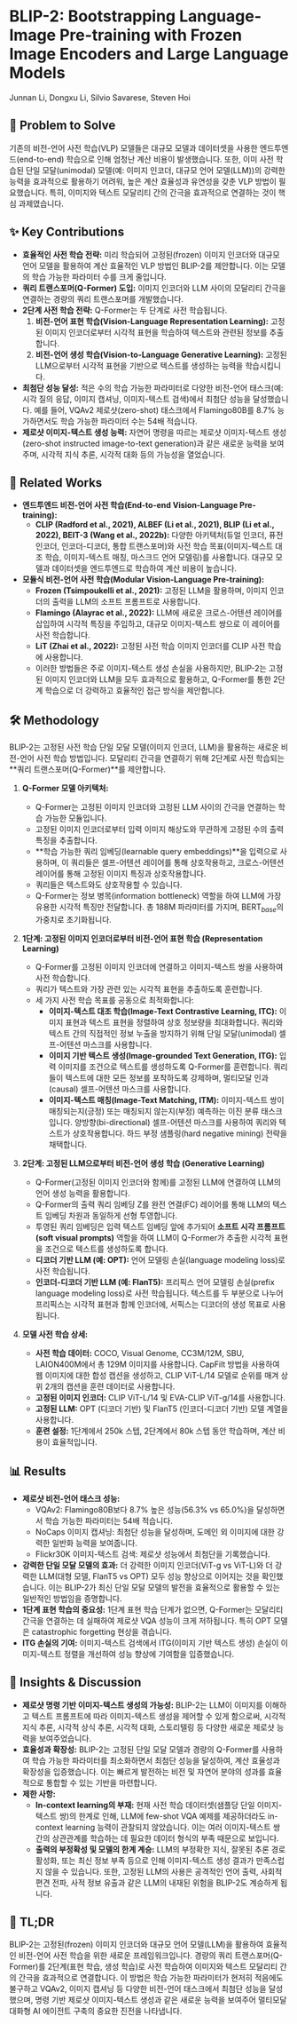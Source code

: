# BLIP-2: Bootstrapping Language-Image Pre-training with Frozen Image Encoders and Large Language Models

Junnan Li, Dongxu Li, Silvio Savarese, Steven Hoi

## 🧩 Problem to Solve

기존의 비전-언어 사전 학습(VLP) 모델들은 대규모 모델과 데이터셋을 사용한 엔드투엔드(end-to-end) 학습으로 인해 엄청난 계산 비용이 발생했습니다. 또한, 이미 사전 학습된 단일 모달(unimodal) 모델(예: 이미지 인코더, 대규모 언어 모델(LLM))의 강력한 능력을 효과적으로 활용하기 어려워, 높은 계산 효율성과 유연성을 갖춘 VLP 방법이 필요했습니다. 특히, 이미지와 텍스트 모달리티 간의 간극을 효과적으로 연결하는 것이 핵심 과제였습니다.

## ✨ Key Contributions

- **효율적인 사전 학습 전략:** 미리 학습되어 고정된(frozen) 이미지 인코더와 대규모 언어 모델을 활용하여 계산 효율적인 VLP 방법인 BLIP-2를 제안합니다. 이는 모델의 학습 가능한 파라미터 수를 크게 줄입니다.
- **쿼리 트랜스포머(Q-Former) 도입:** 이미지 인코더와 LLM 사이의 모달리티 간극을 연결하는 경량의 쿼리 트랜스포머를 개발했습니다.
- **2단계 사전 학습 전략:** Q-Former는 두 단계로 사전 학습됩니다.
  1. **비전-언어 표현 학습(Vision-Language Representation Learning):** 고정된 이미지 인코더로부터 시각적 표현을 학습하여 텍스트와 관련된 정보를 추출합니다.
  2. **비전-언어 생성 학습(Vision-to-Language Generative Learning):** 고정된 LLM으로부터 시각적 표현을 기반으로 텍스트를 생성하는 능력을 학습시킵니다.
- **최첨단 성능 달성:** 적은 수의 학습 가능한 파라미터로 다양한 비전-언어 태스크(예: 시각 질의 응답, 이미지 캡셔닝, 이미지-텍스트 검색)에서 최첨단 성능을 달성했습니다. 예를 들어, VQAv2 제로샷(zero-shot) 태스크에서 Flamingo80B를 $8.7\%$ 능가하면서도 학습 가능한 파라미터 수는 $54$배 적습니다.
- **제로샷 이미지-텍스트 생성 능력:** 자연어 명령을 따르는 제로샷 이미지-텍스트 생성(zero-shot instructed image-to-text generation)과 같은 새로운 능력을 보여주며, 시각적 지식 추론, 시각적 대화 등의 가능성을 열었습니다.

## 📎 Related Works

- **엔드투엔드 비전-언어 사전 학습(End-to-end Vision-Language Pre-training):**
  - **CLIP (Radford et al., 2021), ALBEF (Li et al., 2021), BLIP (Li et al., 2022), BEIT-3 (Wang et al., 2022b):** 다양한 아키텍처(듀얼 인코더, 퓨전 인코더, 인코더-디코더, 통합 트랜스포머)와 사전 학습 목표(이미지-텍스트 대조 학습, 이미지-텍스트 매칭, 마스크드 언어 모델링)를 사용합니다. 대규모 모델과 데이터셋을 엔드투엔드로 학습하여 계산 비용이 높습니다.
- **모듈식 비전-언어 사전 학습(Modular Vision-Language Pre-training):**
  - **Frozen (Tsimpoukelli et al., 2021):** 고정된 LLM을 활용하며, 이미지 인코더의 출력을 LLM의 소프트 프롬프트로 사용합니다.
  - **Flamingo (Alayrac et al., 2022):** LLM에 새로운 크로스-어텐션 레이어를 삽입하여 시각적 특징을 주입하고, 대규모 이미지-텍스트 쌍으로 이 레이어를 사전 학습합니다.
  - **LiT (Zhai et al., 2022):** 고정된 사전 학습 이미지 인코더를 CLIP 사전 학습에 사용합니다.
  - 이러한 방법들은 주로 이미지-텍스트 생성 손실을 사용하지만, BLIP-2는 고정된 이미지 인코더와 LLM을 모두 효과적으로 활용하고, Q-Former를 통한 2단계 학습으로 더 강력하고 효율적인 접근 방식을 제안합니다.

## 🛠️ Methodology

BLIP-2는 고정된 사전 학습 단일 모달 모델(이미지 인코더, LLM)을 활용하는 새로운 비전-언어 사전 학습 방법입니다. 모달리티 간극을 연결하기 위해 2단계로 사전 학습되는 **쿼리 트랜스포머(Q-Former)**를 제안합니다.

1. **Q-Former 모델 아키텍처:**

   - Q-Former는 고정된 이미지 인코더와 고정된 LLM 사이의 간극을 연결하는 학습 가능한 모듈입니다.
   - 고정된 이미지 인코더로부터 입력 이미지 해상도와 무관하게 고정된 수의 출력 특징을 추출합니다.
   - **학습 가능한 쿼리 임베딩(learnable query embeddings)**을 입력으로 사용하며, 이 쿼리들은 셀프-어텐션 레이어를 통해 상호작용하고, 크로스-어텐션 레이어를 통해 고정된 이미지 특징과 상호작용합니다.
   - 쿼리들은 텍스트와도 상호작용할 수 있습니다.
   - Q-Former는 정보 병목(information bottleneck) 역할을 하여 LLM에 가장 유용한 시각적 특징만 전달합니다. 총 188M 파라미터를 가지며, BERT$_{base}$의 가중치로 초기화됩니다.

2. **1단계: 고정된 이미지 인코더로부터 비전-언어 표현 학습 (Representation Learning)**

   - Q-Former를 고정된 이미지 인코더에 연결하고 이미지-텍스트 쌍을 사용하여 사전 학습합니다.
   - 쿼리가 텍스트와 가장 관련 있는 시각적 표현을 추출하도록 훈련합니다.
   - 세 가지 사전 학습 목표를 공동으로 최적화합니다:
     - **이미지-텍스트 대조 학습(Image-Text Contrastive Learning, ITC):** 이미지 표현과 텍스트 표현을 정렬하여 상호 정보량을 최대화합니다. 쿼리와 텍스트 간의 직접적인 정보 누출을 방지하기 위해 단일 모달(unimodal) 셀프-어텐션 마스크를 사용합니다.
     - **이미지 기반 텍스트 생성(Image-grounded Text Generation, ITG):** 입력 이미지를 조건으로 텍스트를 생성하도록 Q-Former를 훈련합니다. 쿼리들이 텍스트에 대한 모든 정보를 포착하도록 강제하며, 멀티모달 인과(causal) 셀프-어텐션 마스크를 사용합니다.
     - **이미지-텍스트 매칭(Image-Text Matching, ITM):** 이미지-텍스트 쌍이 매칭되는지(긍정) 또는 매칭되지 않는지(부정) 예측하는 이진 분류 태스크입니다. 양방향(bi-directional) 셀프-어텐션 마스크를 사용하여 쿼리와 텍스트가 상호작용합니다. 하드 부정 샘플링(hard negative mining) 전략을 채택합니다.

3. **2단계: 고정된 LLM으로부터 비전-언어 생성 학습 (Generative Learning)**

   - Q-Former(고정된 이미지 인코더와 함께)를 고정된 LLM에 연결하여 LLM의 언어 생성 능력을 활용합니다.
   - Q-Former의 출력 쿼리 임베딩 Z를 완전 연결(FC) 레이어를 통해 LLM의 텍스트 임베딩 차원과 동일하게 선형 투영합니다.
   - 투영된 쿼리 임베딩은 입력 텍스트 임베딩 앞에 추가되어 **소프트 시각 프롬프트(soft visual prompts)** 역할을 하여 LLM이 Q-Former가 추출한 시각적 표현을 조건으로 텍스트를 생성하도록 합니다.
   - **디코더 기반 LLM (예: OPT):** 언어 모델링 손실(language modeling loss)로 사전 학습됩니다.
   - **인코더-디코더 기반 LLM (예: FlanT5):** 프리픽스 언어 모델링 손실(prefix language modeling loss)로 사전 학습됩니다. 텍스트를 두 부분으로 나누어 프리픽스는 시각적 표현과 함께 인코더에, 서픽스는 디코더의 생성 목표로 사용됩니다.

4. **모델 사전 학습 상세:**
   - **사전 학습 데이터:** COCO, Visual Genome, CC3M/12M, SBU, LAION400M에서 총 129M 이미지를 사용합니다. CapFilt 방법을 사용하여 웹 이미지에 대한 합성 캡션을 생성하고, CLIP ViT-L/14 모델로 순위를 매겨 상위 2개의 캡션을 훈련 데이터로 사용합니다.
   - **고정된 이미지 인코더:** CLIP ViT-L/14 및 EVA-CLIP ViT-g/14를 사용합니다.
   - **고정된 LLM:** OPT (디코더 기반) 및 FlanT5 (인코더-디코더 기반) 모델 계열을 사용합니다.
   - **훈련 설정:** 1단계에서 250k 스텝, 2단계에서 80k 스텝 동안 학습하며, 계산 비용이 효율적입니다.

## 📊 Results

- **제로샷 비전-언어 태스크 성능:**
  - VQAv2: Flamingo80B보다 $8.7\%$ 높은 성능(56.3% vs 65.0%)을 달성하면서 학습 가능한 파라미터는 $54$배 적습니다.
  - NoCaps 이미지 캡셔닝: 최첨단 성능을 달성하며, 도메인 외 이미지에 대한 강력한 일반화 능력을 보여줍니다.
  - Flickr30K 이미지-텍스트 검색: 제로샷 성능에서 최첨단을 기록했습니다.
- **강력한 단일 모달 모델의 효과:** 더 강력한 이미지 인코더(ViT-g vs ViT-L)와 더 강력한 LLM(대형 모델, FlanT5 vs OPT) 모두 성능 향상으로 이어지는 것을 확인했습니다. 이는 BLIP-2가 최신 단일 모달 모델의 발전을 효율적으로 활용할 수 있는 일반적인 방법임을 증명합니다.
- **1단계 표현 학습의 중요성:** 1단계 표현 학습 단계가 없으면, Q-Former는 모달리티 간극을 연결하는 데 실패하여 제로샷 VQA 성능이 크게 저하됩니다. 특히 OPT 모델은 catastrophic forgetting 현상을 겪습니다.
- **ITG 손실의 기여:** 이미지-텍스트 검색에서 ITG(이미지 기반 텍스트 생성) 손실이 이미지-텍스트 정렬을 개선하여 성능 향상에 기여함을 입증했습니다.

## 🧠 Insights & Discussion

- **제로샷 명령 기반 이미지-텍스트 생성의 가능성:** BLIP-2는 LLM이 이미지를 이해하고 텍스트 프롬프트에 따라 이미지-텍스트 생성을 제어할 수 있게 함으로써, 시각적 지식 추론, 시각적 상식 추론, 시각적 대화, 스토리텔링 등 다양한 새로운 제로샷 능력을 보여주었습니다.
- **효율성과 확장성:** BLIP-2는 고정된 단일 모달 모델과 경량의 Q-Former를 사용하여 학습 가능한 파라미터를 최소화하면서 최첨단 성능을 달성하여, 계산 효율성과 확장성을 입증했습니다. 이는 빠르게 발전하는 비전 및 자연어 분야의 성과를 효율적으로 통합할 수 있는 기반을 마련합니다.
- **제한 사항:**
  - **In-context learning의 부재:** 현재 사전 학습 데이터셋(샘플당 단일 이미지-텍스트 쌍)의 한계로 인해, LLM에 few-shot VQA 예제를 제공하더라도 in-context learning 능력이 관찰되지 않았습니다. 이는 여러 이미지-텍스트 쌍 간의 상관관계를 학습하는 데 필요한 데이터 형식의 부족 때문으로 보입니다.
  - **출력의 부정확성 및 모델의 한계 계승:** LLM의 부정확한 지식, 잘못된 추론 경로 활성화, 또는 최신 정보 부족 등으로 인해 이미지-텍스트 생성 결과가 만족스럽지 않을 수 있습니다. 또한, 고정된 LLM의 사용은 공격적인 언어 출력, 사회적 편견 전파, 사적 정보 유출과 같은 LLM의 내재된 위험을 BLIP-2도 계승하게 됩니다.

## 📌 TL;DR

BLIP-2는 고정된(frozen) 이미지 인코더와 대규모 언어 모델(LLM)을 활용하여 효율적인 비전-언어 사전 학습을 위한 새로운 프레임워크입니다. 경량의 쿼리 트랜스포머(Q-Former)를 2단계(표현 학습, 생성 학습)로 사전 학습하여 이미지와 텍스트 모달리티 간의 간극을 효과적으로 연결합니다. 이 방법은 학습 가능한 파라미터가 현저히 적음에도 불구하고 VQAv2, 이미지 캡셔닝 등 다양한 비전-언어 태스크에서 최첨단 성능을 달성했으며, 명령 기반 제로샷 이미지-텍스트 생성과 같은 새로운 능력을 보여주어 멀티모달 대화형 AI 에이전트 구축의 중요한 진전을 나타냅니다.
